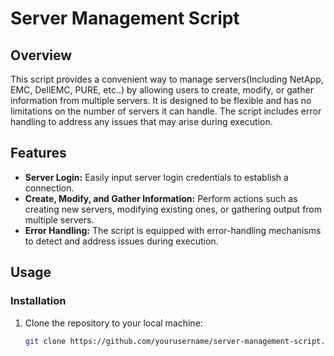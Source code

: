 # Server Management Script

## Overview

This script provides a convenient way to manage servers(Including NetApp, EMC, DellEMC, PURE, etc..) by allowing users to create, modify, or gather information from multiple servers. It is designed to be flexible and has no limitations on the number of servers it can handle. The script includes error handling to address any issues that may arise during execution.

## Features

- **Server Login:** Easily input server login credentials to establish a connection.
- **Create, Modify, and Gather Information:** Perform actions such as creating new servers, modifying existing ones, or gathering output from multiple servers.
- **Error Handling:** The script is equipped with error-handling mechanisms to detect and address issues during execution.

## Usage

### Installation

1. Clone the repository to your local machine:

   ```bash
   git clone https://github.com/yourusername/server-management-script.git
